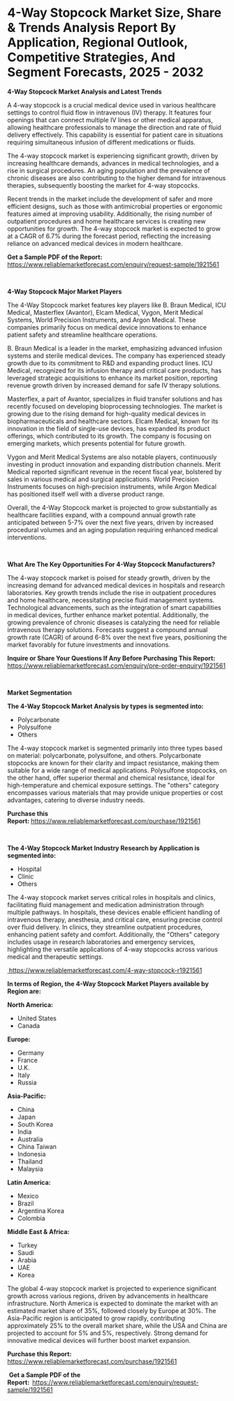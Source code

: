 <p><h1>4-Way Stopcock Market Size, Share & Trends Analysis Report By Application, Regional Outlook, Competitive Strategies, And Segment Forecasts, 2025 - 2032</h1></p><p><strong>4-Way Stopcock Market Analysis and Latest Trends</strong></p>
<p><p>A 4-way stopcock is a crucial medical device used in various healthcare settings to control fluid flow in intravenous (IV) therapy. It features four openings that can connect multiple IV lines or other medical apparatus, allowing healthcare professionals to manage the direction and rate of fluid delivery effectively. This capability is essential for patient care in situations requiring simultaneous infusion of different medications or fluids.</p><p>The 4-way stopcock market is experiencing significant growth, driven by increasing healthcare demands, advances in medical technologies, and a rise in surgical procedures. An aging population and the prevalence of chronic diseases are also contributing to the higher demand for intravenous therapies, subsequently boosting the market for 4-way stopcocks.</p><p>Recent trends in the market include the development of safer and more efficient designs, such as those with antimicrobial properties or ergonomic features aimed at improving usability. Additionally, the rising number of outpatient procedures and home healthcare services is creating new opportunities for growth. The 4-way stopcock market is expected to grow at a CAGR of 6.7% during the forecast period, reflecting the increasing reliance on advanced medical devices in modern healthcare.</p></p>
<p><strong>Get a Sample PDF of the Report:&nbsp;</strong> <a href="https://www.reliablemarketforecast.com/enquiry/request-sample/1921561?utm_campaign=3634&utm_medium=2&utm_source=Github&utm_content=ia&utm_term=16042025&utm_id=4-way-stopcock">https://www.reliablemarketforecast.com/enquiry/request-sample/1921561</a></p>
<p>&nbsp;</p>
<p><strong>4-Way Stopcock Major Market Players</strong></p>
<p><p>The 4-Way Stopcock market features key players like B. Braun Medical, ICU Medical, Masterflex (Avantor), Elcam Medical, Vygon, Merit Medical Systems, World Precision Instruments, and Argon Medical. These companies primarily focus on medical device innovations to enhance patient safety and streamline healthcare operations.</p><p>B. Braun Medical is a leader in the market, emphasizing advanced infusion systems and sterile medical devices. The company has experienced steady growth due to its commitment to R&D and expanding product lines. ICU Medical, recognized for its infusion therapy and critical care products, has leveraged strategic acquisitions to enhance its market position, reporting revenue growth driven by increased demand for safe IV therapy solutions.</p><p>Masterflex, a part of Avantor, specializes in fluid transfer solutions and has recently focused on developing bioprocessing technologies. The market is growing due to the rising demand for high-quality medical devices in biopharmaceuticals and healthcare sectors. Elcam Medical, known for its innovation in the field of single-use devices, has expanded its product offerings, which contributed to its growth. The company is focusing on emerging markets, which presents potential for future growth.</p><p>Vygon and Merit Medical Systems are also notable players, continuously investing in product innovation and expanding distribution channels. Merit Medical reported significant revenue in the recent fiscal year, bolstered by sales in various medical and surgical applications. World Precision Instruments focuses on high-precision instruments, while Argon Medical has positioned itself well with a diverse product range.</p><p>Overall, the 4-Way Stopcock market is projected to grow substantially as healthcare facilities expand, with a compound annual growth rate anticipated between 5-7% over the next five years, driven by increased procedural volumes and an aging population requiring enhanced medical interventions.</p></p>
<p>&nbsp;</p>
<p><strong>What Are The Key Opportunities For 4-Way Stopcock Manufacturers?</strong></p>
<p><p>The 4-way stopcock market is poised for steady growth, driven by the increasing demand for advanced medical devices in hospitals and research laboratories. Key growth trends include the rise in outpatient procedures and home healthcare, necessitating precise fluid management systems. Technological advancements, such as the integration of smart capabilities in medical devices, further enhance market potential. Additionally, the growing prevalence of chronic diseases is catalyzing the need for reliable intravenous therapy solutions. Forecasts suggest a compound annual growth rate (CAGR) of around 6-8% over the next five years, positioning the market favorably for future investments and innovations.</p></p>
<p><strong>Inquire or Share Your Questions If Any Before Purchasing This Report:</strong> <a href="https://www.reliablemarketforecast.com/enquiry/pre-order-enquiry/1921561?utm_campaign=3634&utm_medium=2&utm_source=Github&utm_content=ia&utm_term=16042025&utm_id=4-way-stopcock">https://www.reliablemarketforecast.com/enquiry/pre-order-enquiry/1921561</a></p>
<p>&nbsp;</p>
<p><strong>Market Segmentation</strong></p>
<p><strong>The 4-Way Stopcock Market Analysis by types is segmented into:</strong></p>
<p><ul><li>Polycarbonate</li><li>Polysulfone</li><li>Others</li></ul></p>
<p><p>The 4-way stopcock market is segmented primarily into three types based on material: polycarbonate, polysulfone, and others. Polycarbonate stopcocks are known for their clarity and impact resistance, making them suitable for a wide range of medical applications. Polysulfone stopcocks, on the other hand, offer superior thermal and chemical resistance, ideal for high-temperature and chemical exposure settings. The "others" category encompasses various materials that may provide unique properties or cost advantages, catering to diverse industry needs.</p></p>
<p><strong>Purchase this Report:&nbsp;</strong><a href="https://www.reliablemarketforecast.com/purchase/1921561?utm_campaign=3634&utm_medium=2&utm_source=Github&utm_content=ia&utm_term=16042025&utm_id=4-way-stopcock">https://www.reliablemarketforecast.com/purchase/1921561</a></p>
<p>&nbsp;</p>
<p><strong>The 4-Way Stopcock Market Industry Research by Application is segmented into:</strong></p>
<p><ul><li>Hospital</li><li>Clinic</li><li>Others</li></ul></p>
<p><p>The 4-way stopcock market serves critical roles in hospitals and clinics, facilitating fluid management and medication administration through multiple pathways. In hospitals, these devices enable efficient handling of intravenous therapy, anesthesia, and critical care, ensuring precise control over fluid delivery. In clinics, they streamline outpatient procedures, enhancing patient safety and comfort. Additionally, the "Others" category includes usage in research laboratories and emergency services, highlighting the versatile applications of 4-way stopcocks across various medical and therapeutic settings.</p></p>
<p><a href="https://www.reliablemarketforecast.com/4-way-stopcock-r1921561?utm_campaign=3634&utm_medium=2&utm_source=Github&utm_content=ia&utm_term=16042025&utm_id=4-way-stopcock">&nbsp;https://www.reliablemarketforecast.com/4-way-stopcock-r1921561</a></p>
<p><strong>In terms of Region, the 4-Way Stopcock Market Players available by Region are:</strong></p>
<p>
    <p> <strong> North America: </strong>
        <ul>
            <li>United States</li>
            <li>Canada</li>
        </ul>
        </p> 
    <p> <strong> Europe: </strong>
        <ul>
            <li>Germany</li>
            <li>France</li>
            <li>U.K.</li>
            <li>Italy</li>
            <li>Russia</li>
        </ul>
        </p> 
    <p> <strong> Asia-Pacific: </strong>
        <ul>
            <li>China</li>
            <li>Japan</li>
            <li>South Korea</li>
            <li>India</li>
            <li>Australia</li>
            <li>China Taiwan</li>
            <li>Indonesia</li>
            <li>Thailand</li>
            <li>Malaysia</li>
        </ul>
        </p> 
    <p> <strong> Latin America: </strong>
        <ul>
            <li>Mexico</li>
            <li>Brazil</li>
            <li>Argentina Korea</li>
            <li>Colombia</li>
        </ul>
        </p> 
    <p> <strong> Middle East & Africa: </strong>
        <ul>
            <li>Turkey</li>
            <li>Saudi</li>
            <li>Arabia</li>
            <li>UAE</li>
            <li>Korea</li>
        </ul>
    </p>
    </p>
<p><p>The global 4-way stopcock market is projected to experience significant growth across various regions, driven by advancements in healthcare infrastructure. North America is expected to dominate the market with an estimated market share of 35%, followed closely by Europe at 30%. The Asia-Pacific region is anticipated to grow rapidly, contributing approximately 25% to the overall market share, while the USA and China are projected to account for 5% and 5%, respectively. Strong demand for innovative medical devices will further boost market expansion.</p></p>
<p><strong>Purchase this Report: </strong><a href="https://www.reliablemarketforecast.com/purchase/1921561?utm_campaign=3634&utm_medium=2&utm_source=Github&utm_content=ia&utm_term=16042025&utm_id=4-way-stopcock">https://www.reliablemarketforecast.com/purchase/1921561</a></p>
<p>&nbsp;<strong>Get a Sample PDF of the Report:&nbsp;&nbsp;</strong><a href="https://www.reliablemarketforecast.com/enquiry/request-sample/1921561?utm_campaign=3634&utm_medium=2&utm_source=Github&utm_content=ia&utm_term=16042025&utm_id=4-way-stopcock">https://www.reliablemarketforecast.com/enquiry/request-sample/1921561</a></p>
<p><strong></strong></p>
<p><p></p><p></p><p></p></p>
